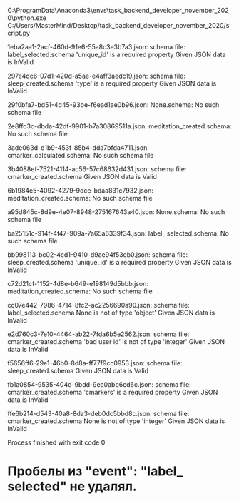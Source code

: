 C:\ProgramData\Anaconda3\envs\task_backend_developer_november_2020\python.exe C:/Users/MasterMind/Desktop/task_backend_developer_november_2020/script.py

1eba2aa1-2acf-460d-91e6-55a8c3e3b7a3.json: 
schema file:    label_selected.schema
'unique_id' is a required property
Given JSON data is InValid

297e4dc6-07d1-420d-a5ae-e4aff3aedc19.json: 
schema file:    sleep_created.schema
'type' is a required property
Given JSON data is InValid

29f0bfa7-bd51-4d45-93be-f6ead1ae0b96.json: 
None.schema: No such schema file

2e8ffd3c-dbda-42df-9901-b7a30869511a.json: 
meditation_created.schema: No such schema file

3ade063d-d1b9-453f-85b4-dda7bfda4711.json: 
cmarker_calculated.schema: No such schema file

3b4088ef-7521-4114-ac56-57c68632d431.json: 
schema file:    cmarker_created.schema
Given JSON data is Valid

6b1984e5-4092-4279-9dce-bdaa831c7932.json: 
meditation_created.schema: No such schema file

a95d845c-8d9e-4e07-8948-275167643a40.json: 
None.schema: No such schema file

ba25151c-914f-4f47-909a-7a65a6339f34.json: 
label_       selected.schema: No such schema file

bb998113-bc02-4cd1-9410-d9ae94f53eb0.json: 
schema file:    sleep_created.schema
'unique_id' is a required property
Given JSON data is InValid

c72d21cf-1152-4d8e-b649-e198149d5bbb.json: 
meditation_created.schema: No such schema file

cc07e442-7986-4714-8fc2-ac2256690a90.json: 
schema file:    label_selected.schema
None is not of type 'object'
Given JSON data is InValid

e2d760c3-7e10-4464-ab22-7fda6b5e2562.json: 
schema file:    cmarker_created.schema
'bad user id' is not of type 'integer'
Given JSON data is InValid

f5656ff6-29e1-46b0-8d8a-ff77f9cc0953.json: 
schema file:    sleep_created.schema
Given JSON data is Valid

fb1a0854-9535-404d-9bdd-9ec0abb6cd6c.json: 
schema file:    cmarker_created.schema
'cmarkers' is a required property
Given JSON data is InValid

ffe6b214-d543-40a8-8da3-deb0dc5bbd8c.json: 
schema file:    cmarker_created.schema
None is not of type 'integer'
Given JSON data is InValid


Process finished with exit code 0

# Пробелы из "event": "label_       selected" не удалял.
